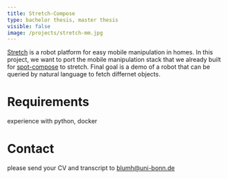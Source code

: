 ```yaml
---
title: Stretch-Compose
type: bachelor thesis, master thesis
visible: false
image: /projects/stretch-mm.jpg
---
```

[Stretch](https://hello-robot.com/stretch-3-product) is a robot platform for easy mobile manipulation in homes. In this project, we want to port the mobile manipulation stack that we already built for [spot-compose](https://spot-compose.github.io) to stretch. Final goal is a demo of a robot that can be queried by natural language to fetch differnet objects.

# Requirements
experience with python, docker

# Contact
please send your CV and transcript to blumh@uni-bonn.de

